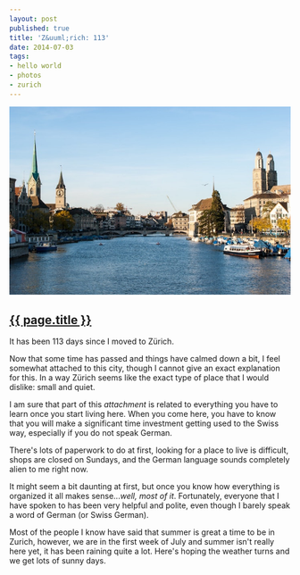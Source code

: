 ```yaml
---
layout: post
published: true
title: 'Z&uuml;rich: 113'
date: 2014-07-03
tags:
- hello world
- photos
- zurich
---
```

<div>
  <img class="mx-auto d-block img-fluid lazyload" src="/assets/images/140703/zurich113-700.jpg" alt="Zürich" />
</div>
<h2 class="article-title">
  <a href="{{ page.url | prepend: site.baseurl }}">{{ page.title }}</a>
</h2>

It has been 113 days since I moved to Z&uuml;rich.

Now that some time has passed and things have calmed down a bit, I feel somewhat attached to this city, though I cannot give an exact explanation for this. In a way Z&uuml;rich seems like the exact type of place that I would dislike: small and quiet.

<!--more-->

I am sure that part of this <em>attachment</em> is related to everything you have to learn once you start living here. When you come here, you have to know that you will make a significant time investment getting used to the Swiss way, especially if you do not speak German.

There's lots of paperwork to do at first, looking for a place to live is difficult, shops are closed on Sundays, and the German language sounds completely alien to me right now.

It might seem a bit daunting at first, but once you know how everything is organized it all makes sense...<em>well, most of it</em>. Fortunately, everyone that I have spoken to has been very helpful and polite, even though I barely speak a word of German (or Swiss German).

Most of the people I know have said that summer is great a time to be in Zurich, however, we are in the first week of July and summer isn't really here yet, it has been raining quite a lot. Here's hoping the weather turns and we get lots of sunny days.
